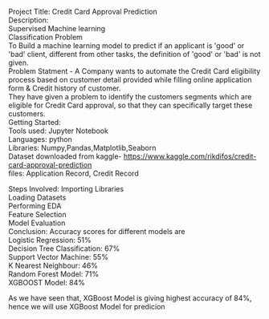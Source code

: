 Project Title: Credit Card Approval Prediction  
Description:  
Supervised Machine learning  
Classification Problem  
To Build a machine learning model to predict if an applicant is 'good' or 'bad' client, different from other tasks, the definition of 'good' or 'bad' is not given.  
Problem Statment - A Company wants to automate the Credit Card eligibility process based on customer detail provided while filling online application form & Credit history of customer.  
They have given a problem to identify the customers segments which are eligible for Credit Card approval, so that they can specifically target these customers.  
Getting Started:  
Tools used: Jupyter Notebook  
Languages: python  
Libraries: Numpy,Pandas,Matplotlib,Seaborn  
Dataset downloaded from kaggle- https://www.kaggle.com/rikdifos/credit-card-approval-prediction  
files: Application Record, Credit Record  

Steps Involved: Importing Libraries  
                Loading Datasets  
                Performing EDA  
                Feature Selection  
                Model Evaluation  
Conclusion: Accuracy scores for different models are  
Logistic Regression: 51%  
Decision Tree Classification: 67%  
Support Vector Machine: 55%  
K Nearest Neighbour: 46%  
Random Forest Model: 71%  
XGBOOST Model: 84%  

As we have seen that, XGBoost Model is giving highest accuracy of 84%, hence we will use XGBoost Model for predicion
                
                
